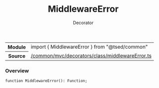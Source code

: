 
<header class="symbol-info-header"><h1 id="middlewareerror">MiddlewareError</h1><label class="symbol-info-type-label decorator">Decorator</label></header>
<!-- summary -->
<section class="symbol-info"><table class="is-full-width"><tbody><tr><th>Module</th><td><div class="lang-typescript"><span class="token keyword">import</span> { MiddlewareError }&nbsp;<span class="token keyword">from</span>&nbsp;<span class="token string">"@tsed/common"</span></div></td></tr><tr><th>Source</th><td><a href="https://github.com/Romakita/ts-express-decorators/blob/v4.10.2/src//common/mvc/decorators/class/middlewareError.ts#L0-L0">/common/mvc/decorators/class/middlewareError.ts</a></td></tr></tbody></table></section>
<!-- overview -->


### Overview


<pre><code class="typescript-lang ">function <span class="token function">MiddlewareError</span><span class="token punctuation">(</span><span class="token punctuation">)</span><span class="token punctuation">:</span> Function<span class="token punctuation">;</span></code></pre>


<!-- Parameters -->

<!-- Description -->

<!-- Members -->

